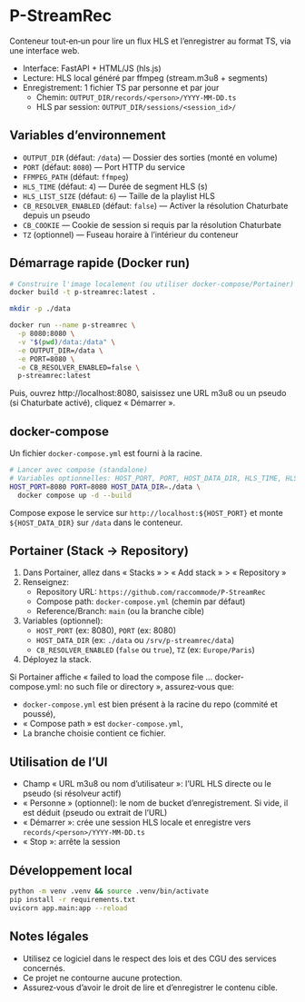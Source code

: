 # P-StreamRec

Conteneur tout‑en‑un pour lire un flux HLS et l’enregistrer au format TS, via une interface web.

- Interface: FastAPI + HTML/JS (hls.js)
- Lecture: HLS local généré par ffmpeg (stream.m3u8 + segments)
- Enregistrement: 1 fichier TS par personne et par jour
  - Chemin: `OUTPUT_DIR/records/<person>/YYYY-MM-DD.ts`
  - HLS par session: `OUTPUT_DIR/sessions/<session_id>/`

## Variables d’environnement
- `OUTPUT_DIR` (défaut: `/data`) — Dossier des sorties (monté en volume)
- `PORT` (défaut: `8080`) — Port HTTP du service
- `FFMPEG_PATH` (défaut: `ffmpeg`)
- `HLS_TIME` (défaut: `4`) — Durée de segment HLS (s)
- `HLS_LIST_SIZE` (défaut: `6`) — Taille de la playlist HLS
- `CB_RESOLVER_ENABLED` (défaut: `false`) — Activer la résolution Chaturbate depuis un pseudo
- `CB_COOKIE` — Cookie de session si requis par la résolution Chaturbate
- `TZ` (optionnel) — Fuseau horaire à l’intérieur du conteneur

## Démarrage rapide (Docker run)
```bash
# Construire l'image localement (ou utiliser docker-compose/Portainer)
docker build -t p-streamrec:latest .

mkdir -p ./data

docker run --name p-streamrec \
  -p 8080:8080 \
  -v "$(pwd)/data:/data" \
  -e OUTPUT_DIR=/data \
  -e PORT=8080 \
  -e CB_RESOLVER_ENABLED=false \
  p-streamrec:latest
```
Puis, ouvrez http://localhost:8080, saisissez une URL m3u8 ou un pseudo (si Chaturbate activé), cliquez « Démarrer ».

## docker-compose
Un fichier `docker-compose.yml` est fourni à la racine.

```bash
# Lancer avec compose (standalone)
# Variables optionnelles: HOST_PORT, PORT, HOST_DATA_DIR, HLS_TIME, HLS_LIST_SIZE, CB_RESOLVER_ENABLED, TZ
HOST_PORT=8080 PORT=8080 HOST_DATA_DIR=./data \
  docker compose up -d --build
```
Compose expose le service sur `http://localhost:${HOST_PORT}` et monte `${HOST_DATA_DIR}` sur `/data` dans le conteneur.

## Portainer (Stack -> Repository)
1) Dans Portainer, allez dans « Stacks » > « Add stack » > « Repository »
2) Renseignez:
   - Repository URL: `https://github.com/raccommode/P-StreamRec`
   - Compose path: `docker-compose.yml` (chemin par défaut)
   - Reference/Branch: `main` (ou la branche cible)
3) Variables (optionnel):
   - `HOST_PORT` (ex: 8080), `PORT` (ex: 8080)
   - `HOST_DATA_DIR` (ex: `./data` ou `/srv/p-streamrec/data`)
   - `CB_RESOLVER_ENABLED` (`false` ou `true`), `TZ` (ex: `Europe/Paris`)
4) Déployez la stack.

Si Portainer affiche « failed to load the compose file … docker-compose.yml: no such file or directory », assurez‑vous que:
- `docker-compose.yml` est bien présent à la racine du repo (commité et poussé),
- « Compose path » est `docker-compose.yml`,
- La branche choisie contient ce fichier.

## Utilisation de l’UI
- Champ « URL m3u8 ou nom d’utilisateur »: l’URL HLS directe ou le pseudo (si résolveur actif)
- « Personne » (optionnel): le nom de bucket d’enregistrement. Si vide, il est déduit (pseudo ou extrait de l’URL)
- « Démarrer »: crée une session HLS locale et enregistre vers `records/<person>/YYYY-MM-DD.ts`
- « Stop »: arrête la session

## Développement local
```bash
python -m venv .venv && source .venv/bin/activate
pip install -r requirements.txt
uvicorn app.main:app --reload
```

## Notes légales
- Utilisez ce logiciel dans le respect des lois et des CGU des services concernés.
- Ce projet ne contourne aucune protection.
- Assurez‑vous d’avoir le droit de lire et d’enregistrer le contenu cible.
